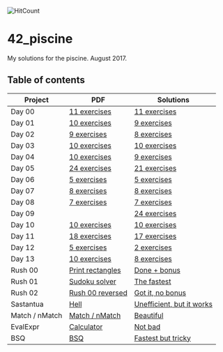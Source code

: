![HitCount](http://hits.dwyl.io/mrrobb/42_piscine.svg)

# 42_piscine
My solutions for the piscine. August 2017.

## Table of contents

| Project        	| PDF                                                                                        	| Solutions                                                                               	|
|----------------	|--------------------------------------------------------------------------------------------	|-----------------------------------------------------------------------------------------	|
| Day 00         	| [11 exercises](https://github.com/MrRobb/42_piscine/tree/master/day00/d00.en.pdf)          	| [11 exercises](https://github.com/MrRobb/42_piscine/tree/master/day00)                  	|
| Day 01         	| [10 exercises](https://github.com/MrRobb/42_piscine/tree/master/day01/d01.en.pdf)          	| [9 exercises](https://github.com/MrRobb/42_piscine/tree/master/day01)                   	|
| Day 02         	| [9 exercises](https://github.com/MrRobb/42_piscine/tree/master/day02/d02.en.pdf)           	| [8 exercises](https://github.com/MrRobb/42_piscine/tree/master/day02)                   	|
| Day 03         	| [10 exercises](https://github.com/MrRobb/42_piscine/tree/master/day03/d03.en.pdf)          	| [10 exercises](https://github.com/MrRobb/42_piscine/tree/master/day03)                  	|
| Day 04         	| [10 exercises](https://github.com/MrRobb/42_piscine/tree/master/day04/d04.en.pdf)          	| [9 exercises](https://github.com/MrRobb/42_piscine/tree/master/day04)                   	|
| Day 05         	| [24 exercises](https://github.com/MrRobb/42_piscine/tree/master/day05/d05.en.pdf)          	| [21 exercises](https://github.com/MrRobb/42_piscine/tree/master/day05)                  	|
| Day 06         	| [5 exercises](https://github.com/MrRobb/42_piscine/tree/master/day06/d06.en.pdf)           	| [5 exercises](https://github.com/MrRobb/42_piscine/tree/master/day06)                   	|
| Day 07         	| [8 exercises](https://github.com/MrRobb/42_piscine/tree/master/day07/d07.en.pdf)           	| [8 exercises](https://github.com/MrRobb/42_piscine/tree/master/day08)                   	|
| Day 08         	| [7 exercises](https://github.com/MrRobb/42_piscine/tree/master/day08/d08.en.pdf)           	| [7 exercises](https://github.com/MrRobb/42_piscine/tree/master/day09)                   	|
| Day 09         	|                                                                                            	| [24 exercises](https://github.com/MrRobb/42_piscine/tree/master/day09)                  	|
| Day 10         	| [10 exercises](https://github.com/MrRobb/42_piscine/tree/master/day10/d10.en.pdf)          	| [10 exercises](https://github.com/MrRobb/42_piscine/tree/master/day10)                  	|
| Day 11         	| [18 exercises](https://github.com/MrRobb/42_piscine/tree/master/day11/d11.en.pdf)          	| [17 exercises](https://github.com/MrRobb/42_piscine/tree/master/day11)                  	|
| Day 12         	| [5 exercises](https://github.com/MrRobb/42_piscine/tree/master/day12/d12.en.pdf)           	| [2 exercises](https://github.com/MrRobb/42_piscine/tree/master/day12)                   	|
| Day 13         	| [10 exercises](https://github.com/MrRobb/42_piscine/tree/master/day13/d13.en.pdf)          	| [8 exercises](https://github.com/MrRobb/42_piscine/tree/master/day13)                   	|
| Rush 00        	| [Print rectangles](https://github.com/MrRobb/42_piscine/tree/master/rush00/colle00.en.pdf) 	| [Done + bonus](https://github.com/MrRobb/42_piscine/tree/master/rush00)                 	|
| Rush 01        	| [Sudoku solver](https://github.com/MrRobb/42_piscine/tree/master/rush01/colle01.en.pdf)    	| [The fastest](https://github.com/MrRobb/42_piscine/tree/master/rush01)                  	|
| Rush 02        	| [Rush 00 reversed](https://github.com/MrRobb/42_piscine/tree/master/rush02/colle02.en.pdf) 	| [Got it, no bonus](https://github.com/MrRobb/42_piscine/tree/master/rush02)             	|
| Sastantua      	| [Hell](https://github.com/MrRobb/42_piscine/tree/master/sastantua/proj00.en.pdf)           	| [Unefficient, but it works](https://github.com/MrRobb/42_piscine/tree/master/sastantua) 	|
| Match / nMatch 	| [Match / nMatch](https://github.com/MrRobb/42_piscine/tree/master/match/proj01.en.pdf)     	| [Beautiful](https://github.com/MrRobb/42_piscine/tree/master/match)                     	|
| EvalExpr       	| [Calculator](https://github.com/MrRobb/42_piscine/tree/master/evalExpr/proj02.en.pdf)      	| [Not bad](https://github.com/MrRobb/42_piscine/tree/master/evalExpr)                    	|
| BSQ            	| [BSQ](https://github.com/MrRobb/42_piscine/tree/master/bsq/bsq.en.pdf)                     	| [Fastest but tricky](https://github.com/MrRobb/42_piscine/tree/master/BSQ)              	|
